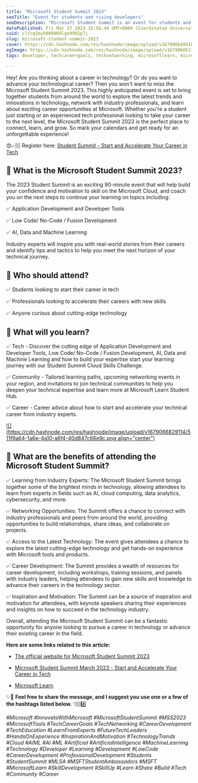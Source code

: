 ```yaml
---
title: "Microsoft Student Summit 2023"
seoTitle: "Event for students and rising developers"
seoDescription: "Microsoft Student Summit is an event for students and rising developers to learn new skills and meet like-minded individuals."
datePublished: Fri Mar 17 2023 15:56:44 GMT+0000 (Coordinated Universal Time)
cuid: clfcq3euh000009lge9902p7j
slug: microsoft-student-summit-2023
cover: https://cdn.hashnode.com/res/hashnode/image/upload/v1679066494189/38064884-c889-4a20-b9e4-7ebd9a166923.png
ogImage: https://cdn.hashnode.com/res/hashnode/image/upload/v1679068517804/489d1beb-6714-4cd0-abf0-e188e148553d.png
tags: developer, techcareergoals, technetworking, microsoftlearn, microsoftstudentsummit

---
```


Hey! Are you thinking about a career in technology? Or do you want to advance your technological career? Then you won't want to miss the Microsoft Student Summit 2023. This highly anticipated event is set to bring together students from around the world to explore the latest trends and innovations in technology, network with industry professionals, and learn about exciting career opportunities at Microsoft. Whether you're a student just starting or an experienced tech professional looking to take your career to the next level, the Microsoft Student Summit 2023 is the perfect place to connect, learn, and grow. So mark your calendars and get ready for an unforgettable experience!

😍👉🏽 Register here: [Student Summit - Start and Accelerate Your Career in Tech](https://learn.microsoft.com/events/learn-events/student-summit-start-and-accelerate-your-career-in-tech?wt.mc_id=studentamb_197162)

## 📌 What is the Microsoft Student Summit 2023?

The 2023 Student Summit is an exciting 90-minute event that will help build your confidence and motivation to skill on the Microsoft Cloud, and coach you on the next steps to continue your learning on topics including:

✅ Application Development and Developer Tools

✅ Low Code/ No-Code / Fusion Development

✅ AI, Data and Machine Learning

Industry experts will inspire you with real-world stories from their careers and identify tips and tactics to help you meet the next horizon of your technical journey.

## 📌 Who should attend?

✅ Students looking to start their career in tech

✅ Professionals looking to accelerate their careers with new skills

✅ Anyone curious about cutting-edge technology

## 📌 What will you learn?

✅ Tech - Discover the cutting edge of Application Development and Developer Tools, Low Code/ No-Code / Fusion Development, AI, Data and Machine Learning and how to build your expertise start your learning journey with our Student Summit Cloud Skills Challenge.

✅ Community - Tailored learning paths, upcoming networking events in your region, and invitations to join technical communities to help you deepen your technical expertise and learn more at Microsoft Learn Student Hub.

✅ Career - Career advice about how to start and accelerate your technical career from industry experts.

[![](https://cdn.hashnode.com/res/hashnode/image/upload/v1679066829114/511f9a64-1a6e-4a10-a6f4-40d847c66e9c.png align="center")](https://learn.microsoft.com/events/learn-events/student-summit-start-and-accelerate-your-career-in-tech?wt.mc_id=studentamb_197162)

## 📌 What are the benefits of attending the Microsoft Student Summit?

✅ Learning from Industry Experts: The Microsoft Student Summit brings together some of the brightest minds in technology, allowing attendees to learn from experts in fields such as AI, cloud computing, data analytics, cybersecurity, and more.

✅ Networking Opportunities: The Summit offers a chance to connect with industry professionals and peers from around the world, providing opportunities to build relationships, share ideas, and collaborate on projects.

✅ Access to the Latest Technology: The event gives attendees a chance to explore the latest cutting-edge technology and get hands-on experience with Microsoft tools and products.

✅ Career Development: The Summit provides a wealth of resources for career development, including workshops, training sessions, and panels with industry leaders, helping attendees to gain new skills and knowledge to advance their careers in the technology sector.

✅ Inspiration and Motivation: The Summit can be a source of inspiration and motivation for attendees, with keynote speakers sharing their experiences and insights on how to succeed in the technology industry.

Overall, attending the Microsoft Student Summit can be a fantastic opportunity for anyone looking to pursue a career in technology or advance their existing career in the field.

**Here are some links related to this article:**

* [The official website for Microsoft Student Summit 2023](https://learn.microsoft.com/events/learn-events/student-summit-start-and-accelerate-your-career-in-tech?wt.mc_id=studentamb_197162)
    
* [Microsoft Student Summit March 2023 - Start and Accelerate Your Career in Tech](https://techcommunity.microsoft.com/t5/educator-developer-blog/microsoft-student-summit-march-2023-start-and-accelerate-your/ba-p/3736969)
    
* [Microsoft Learn](https://learn.microsoft.com?wt.mc_id=studentamb_197162)
    

✨🎈 **Feel free to share the message, and I suggest you use one or a few of the hashtags listed below.** 👇🏽#️⃣

*#Microsoft #InnovateWithMicrosoft #MicrosoftStudentSummit #MSS2023 #MicrosoftTools #TechCareerGoals #TechNetworking #CareerDevelopment #TechEducation #LearnFromExperts #FutureTechLeaders #HandsOnExperience #InspirationAndMotivation #TechnologyTrends #Cloud #AIML #AI #ML #Artificial #ArtificialIntelligence #MachineLearning #Technology #Developer #Learning #Development #LowCode #CareerDevelopment #ProfessionalDevelopment #Students #StudentSummit #MLSA #MSFTStudentAmbassadors #MSFT #MicrosoftLearn #SkillDevelopment #SkillUp #Learn #Share #Build #Tech #Community #Career*